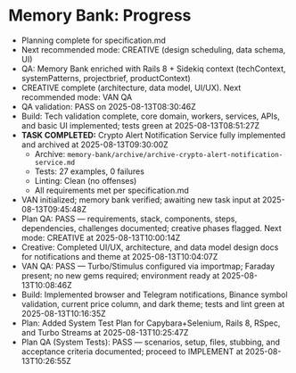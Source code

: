 # Memory Bank: Progress

- Planning complete for specification.md
- Next recommended mode: CREATIVE (design scheduling, data schema, UI)
- QA: Memory Bank enriched with Rails 8 + Sidekiq context (techContext, systemPatterns, projectbrief, productContext)
- CREATIVE complete (architecture, data model, UI/UX). Next recommended mode: VAN QA
- QA validation: PASS on 2025-08-13T08:30:46Z
- Build: Tech validation complete, core domain, workers, services, APIs, and basic UI implemented; tests green at 2025-08-13T08:51:27Z
- **TASK COMPLETED:** Crypto Alert Notification Service fully implemented and archived at 2025-08-13T09:30:00Z
  - Archive: `memory-bank/archive/archive-crypto-alert-notification-service.md`
  - Tests: 27 examples, 0 failures
  - Linting: Clean (no offenses)
  - All requirements met per specification.md
- VAN initialized; memory bank verified; awaiting new task input at 2025-08-13T09:45:48Z
- Plan QA: PASS — requirements, stack, components, steps, dependencies, challenges documented; creative phases flagged. Next mode: CREATIVE at 2025-08-13T10:00:14Z
- Creative: Completed UI/UX, architecture, and data model design docs for notifications and theme at 2025-08-13T10:04:07Z
- VAN QA: PASS — Turbo/Stimulus configured via importmap; Faraday present; no new gems required; environment ready at 2025-08-13T10:08:46Z
- Build: Implemented browser and Telegram notifications, Binance symbol validation, current price column, and dark theme; tests and lint green at 2025-08-13T10:16:35Z
- Plan: Added System Test Plan for Capybara+Selenium, Rails 8, RSpec, and Turbo Streams at 2025-08-13T10:25:47Z
- Plan QA (System Tests): PASS — scenarios, setup, files, stubbing, and acceptance criteria documented; proceed to IMPLEMENT at 2025-08-13T10:26:55Z
